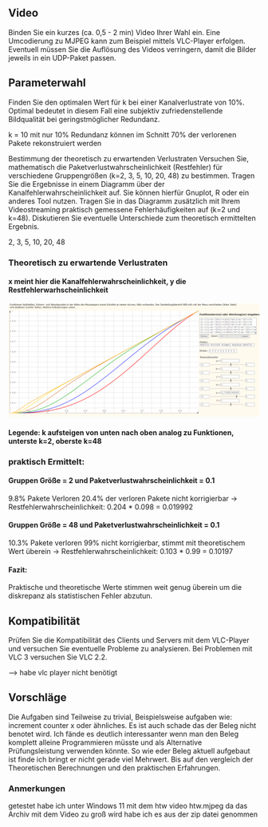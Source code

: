 ## Video
Binden Sie ein kurzes (ca. 0,5 - 2 min) Video Ihrer Wahl ein. 
Eine Umcodierung zu MJPEG kann zum Beispiel mittels VLC-Player erfolgen. 
Eventuell müssen Sie die Auflösung des Videos verringern, damit die Bilder jeweils in ein UDP-Paket passen.

## Parameterwahl
Finden Sie den optimalen Wert für k bei einer Kanalverlustrate von 10%. 
Optimal bedeutet in diesem Fall eine subjektiv zufriedenstellende Bildqualität bei geringstmöglicher Redundanz.

k = 10 mit nur 10% Redundanz können im Schnitt 70% der verlorenen Pakete rekonstruiert werden 

Bestimmung der theoretisch zu erwartenden Verlustraten
Versuchen Sie, mathematisch die Paketverlustwahrscheinlichkeit (Restfehler) 
für verschiedene Gruppengrößen (k=2, 3, 5, 10, 20, 48) zu bestimmen. 
Tragen Sie die Ergebnisse in einem Diagramm über der Kanalfehlerwahrscheinlichkeit auf. Sie können hierfür Gnuplot,
R oder ein anderes Tool nutzen. 
Tragen Sie in das Diagramm zusätzlich mit Ihrem Videostreaming praktisch gemessene Fehlerhäufigkeiten auf (k=2 und k=48).
Diskutieren Sie eventuelle Unterschiede zum theoretisch ermittelten Ergebnis.

2, 3, 5, 10, 20, 48

### Theoretisch zu erwartende Verlustraten

#### x meint hier die Kanalfehlerwahrscheinlichkeit, y die Restfehlerwarhscheinlichkeit

![img_1.png](img_1.png)
#### Legende: k aufsteigen von unten nach oben analog zu Funktionen, unterste k=2, oberste k=48

### praktisch Ermittelt:

#### Gruppen Größe = 2  und Paketverlustwahrscheinlichkeit = 0.1

9.8% Pakete Verloren
20.4% der verloren Pakete nicht korrigierbar
-> Restfehlerwahrscheinlichkeit: 0.204 * 0.098 = 0.019992

#### Gruppen Größe = 48  und Paketverlustwahrscheinlichkeit = 0.1

10.3% Pakete verloren
99% nicht korrigierbar, stimmt mit theoretischem Wert überein
-> Restfehlerwahrscheinlichkeit: 0.103 * 0.99 = 0.10197


#### Fazit:
Praktische und theoretische Werte stimmen weit genug überein um die diskrepanz als statistischen Fehler abzutun.

## Kompatibilität
Prüfen Sie die Kompatibilität des Clients und Servers mit dem VLC-Player und versuchen Sie eventuelle Probleme zu analysieren.
Bei Problemen mit VLC 3 versuchen Sie VLC 2.2.

--> habe vlc player nicht benötigt

## Vorschläge

Die Aufgaben sind Teilweise zu trivial, Beispielsweise aufgaben wie: increment counter x oder ähnliches.
Es ist auch schade das der Beleg nicht benotet wird.
Ich fände es deutlich interessanter wenn man den Beleg komplett alleine Programmieren müsste
und als Alternative Prüfungsleistung verwenden könnte.
So wie eder Beleg aktuell aufgebaut ist finde ich bringt er nicht gerade viel Mehrwert.
Bis auf den vergleich der Theoretischen Berechnungen und den praktischen Erfahrungen.



### Anmerkungen

getestet habe ich unter Windows 11  mit dem htw video htw.mjpeg
da das Archiv mit dem Video zu groß wird habe ich es aus der zip datei genommen